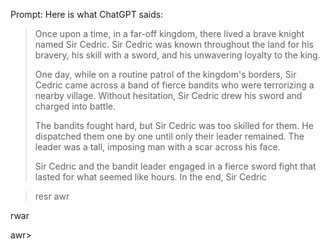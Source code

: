 
Prompt: 
Here is what ChatGPT saids:



> Once upon a time, in a far-off kingdom, there lived a brave knight named Sir Cedric. Sir Cedric was known throughout the land for his bravery, his skill with a sword, and his unwavering loyalty to the king.
> 
> One day, while on a routine patrol of the kingdom's borders, Sir Cedric came across a band of fierce bandits who were terrorizing a nearby village. Without hesitation, Sir Cedric drew his sword and charged into battle.
> 
> The bandits fought hard, but Sir Cedric was too skilled for them. He dispatched them one by one until only their leader remained. The leader was a tall, imposing man with a scar across his face.
> 
> Sir Cedric and the bandit leader engaged in a fierce sword fight that lasted for what seemed like hours. In the end, Sir Cedric



>resr
>awr

rwar

awr>